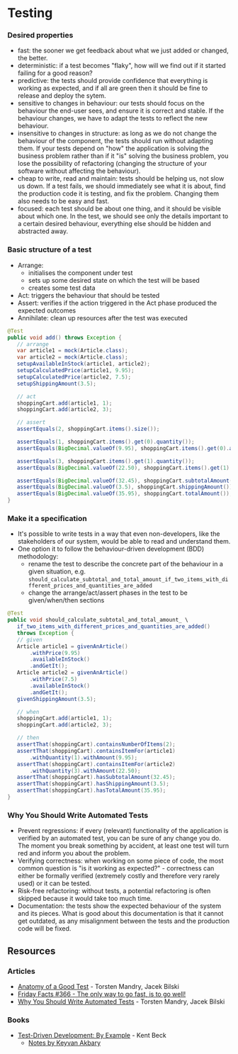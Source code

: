 # Testing

### Desired properties

* fast: the sooner we get feedback about what we just added or changed, the better.
* deterministic: if a test becomes "flaky", how will we find out if it started failing for a good reason?
* predictive: the tests should provide confidence that everything is working as expected, and if all are green then it should be fine to release and deploy the sytem.
* sensitive to changes in behaviour: our tests should focus on the behaviour the end-user sees, and ensure it is correct and stable. If the behaviour changes, we have to adapt the tests to reflect the new behaviour.
* insensitive to changes in structure: as long as we do not change the behaviour of the component, the tests should run without adapting them. If your tests depend on "how" the application is solving the business problem rather than if it "is" solving the business problem, you lose the possibility of refactoring \(changing the structure of your software without affecting the behaviour\).
* cheap to write, read and maintain: tests should be helping us, not slow us down. If a test fails, we should immediately see what it is about, find the production code it is testing, and fix the problem. Changing them also needs to be easy and fast.
* focused: each test should be about one thing, and it should be visible about which one. In the test, we should see only the details important to a certain desired behaviour, everything else should be hidden and abstracted away.

### Basic structure of a test

* Arrange:
  * initialises the component under test
  * sets up some desired state on which the test will be based
  * creates some test data
* Act: triggers the behaviour that should be tested
* Assert: verifies if the action triggered in the Act phase produced the expected outcomes
* Annihilate: clean up resources after the test was executed

```java
@Test
public void add() throws Exception {
   // arrange
   var article1 = mock(Article.class);
   var article2 = mock(Article.class);
   setupAvailableInStock(article1, article2);
   setupCalculatedPrice(article1, 9.95);
   setupCalculatedPrice(article2, 7.5);
   setupShippingAmount(3.5);

   // act
   shoppingCart.add(article1, 1);
   shoppingCart.add(article2, 3);

   // assert
   assertEquals(2, shoppingCart.items().size());

   assertEquals(1, shoppingCart.items().get(0).quantity());
   assertEquals(BigDecimal.valueOf(9.95), shoppingCart.items().get(0).amount());

   assertEquals(3, shoppingCart.items().get(1).quantity());
   assertEquals(BigDecimal.valueOf(22.50), shoppingCart.items().get(1).amount());

   assertEquals(BigDecimal.valueOf(32.45), shoppingCart.subtotalAmount());
   assertEquals(BigDecimal.valueOf(3.5), shoppingCart.shippingAmount());
   assertEquals(BigDecimal.valueOf(35.95), shoppingCart.totalAmount());
}
```

### Make it a specification

* It's possible to write tests in a way that even non-developers, like the stakeholders of our system, would be able to read and understand them.
* One option it to follow the behaviour-driven development \(BDD\) methodology:
  * rename the test to describe the concrete part of the behaviour in a given situation, e.g. `should_calculate_subtotal_and_total_amount_if_two_items_with_different_prices_and_quantities_are_added`
  * change the arrange/act/assert phases in the test to be given/when/then sections

```java
@Test
public void should_calculate_subtotal_and_total_amount_ \ 
   if_two_items_with_different_prices_and_quantities_are_added() 
   throws Exception {
   // given
   Article article1 = givenAnArticle()
       .withPrice(9.95)
       .availableInStock()
       .andGetIt();
   Article article2 = givenAnArticle()
       .withPrice(7.5)
       .availableInStock()
       .andGetIt();
   givenShippingAmount(3.5);

   // when
   shoppingCart.add(article1, 1);
   shoppingCart.add(article2, 3);

   // then
   assertThat(shoppingCart).containsNumberOfItems(2);
   assertThat(shoppingCart).containsItemFor(article1)
       .withQuantity(1).withAmount(9.95);
   assertThat(shoppingCart).containsItemFor(article2)
       .withQuantity(3).withAmount(22.50);
   assertThat(shoppingCart).hasSubtotalAmount(32.45);
   assertThat(shoppingCart).hasShippingAmount(3.5);
   assertThat(shoppingCart).hasTotalAmount(35.95);
}
```

### Why You Should Write Automated Tests

* Prevent regressions: if every \(relevant\) functionality of the application is verified by an automated test, you can be sure of any change you do. The moment you break something by accident, at least one test will turn red and inform you about the problem.
* Verifying correctness: when working on some piece of code, the most common question is "is it working as expected?" - correctness can either be formally verified \(extremely costly and therefore very rarely used\) or it can be tested.
* Risk-free refactoring: without tests, a potential refactoring is often skipped because it would take too much time.
* Documentation: the tests show the expected behaviour of the system and its pieces. What is good about this documentation is that it cannot get outdated, as any misalignment between the tests and the production code will be fixed.

## Resources

### Articles

* [Anatomy of a Good Test](https://www.innoq.com/en/blog/anatomy-of-a-good-test/) - Torsten Mandry, Jacek Bilski
* [Friday Facts \#366 - The only way to go fast, is to go well!](https://www.factorio.com/blog/post/fff-366)
* [Why You Should Write Automated Tests](https://www.innoq.com/en/blog/why-you-should-write-automated-tests/) - Torsten Mandry, Jacek Bilski

### Books

* [Test-Driven Development: By Example](https://smile.amazon.co.uk/dp/0321146530) - Kent Beck
  * [Notes by Keyvan Akbary](https://keyvanakbary.github.io/learning-notes/books/test-driven-development/)

